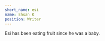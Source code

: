 ```yaml
---
short_name: esi
name: Ehsan K
position: Writer
---
```


Esi has been eating fruit since he was a baby.
